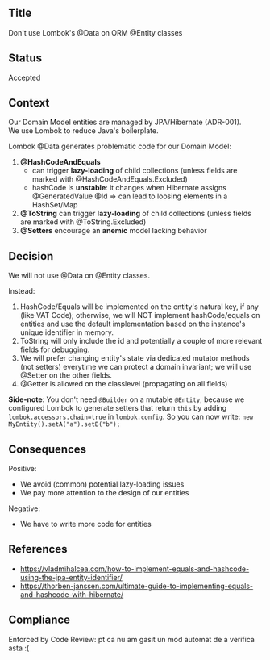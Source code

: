 ## Title
Don't use Lombok's @Data on ORM @Entity classes

## Status
Accepted

## Context
Our Domain Model entities are managed by JPA/Hibernate (ADR-001).  
We use Lombok to reduce Java's boilerplate.

Lombok @Data generates problematic code for our Domain Model:
1. **@HashCodeAndEquals**
   - can trigger **lazy-loading** of child collections (unless fields are marked with @HashCodeAndEquals.Excluded)
   - hashCode is **unstable**: it changes when Hibernate assigns @GeneratedValue @Id => can lead to loosing elements in a HashSet/Map
2. **@ToString** can trigger **lazy-loading** of child collections (unless fields are marked with @ToString.Excluded) 
3. **@Setters** encourage an **anemic** model lacking behavior

## Decision
We will not use @Data on @Entity classes. 

Instead:
1. HashCode/Equals will be implemented on the entity's natural key, if any (like VAT Code); otherwise, we will NOT implement hashCode/equals on entities and use the default implementation based on the instance's unique identifier in memory. 
2. ToString will only include the id and potentially a couple of more relevant fields for debugging.
3. We will prefer changing entity's state via dedicated mutator methods (not setters) everytime we can protect a domain invariant; we will use @Setter on the other fields.
4. @Getter is allowed on the classlevel (propagating on all fields)

**Side-note**: You don't need `@Builder` on a mutable `@Entity`, because we configured Lombok to generate setters that return `this` by adding `lombok.accessors.chain=true` in `lombok.config`. So you can now write: `new MyEntity().setA("a").setB("b");`

## Consequences
Positive:
- We avoid (common) potential lazy-loading issues
- We pay more attention to the design of our entities

Negative:
- We have to write more code for entities

## References
- https://vladmihalcea.com/how-to-implement-equals-and-hashcode-using-the-jpa-entity-identifier/
- https://thorben-janssen.com/ultimate-guide-to-implementing-equals-and-hashcode-with-hibernate/

## Compliance
Enforced by Code Review: pt ca nu am gasit un mod automat de a verifica asta :(

